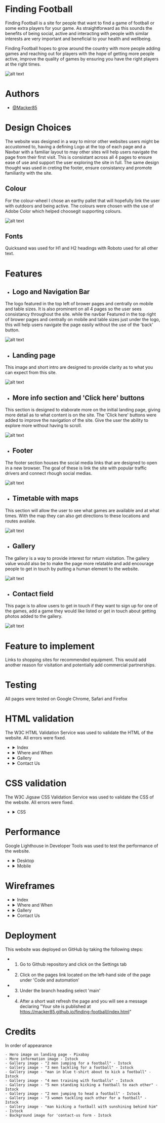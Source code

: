 
# Finding Football

Finding Football is a site for people that want to find a game of football or some extra players for your game. As straightforward as this sounds the benefits of being social, active and interacting with people with similar interests are very important and beneficial to your health and wellbeing.

Finding Football hopes to grow around the country with more people adding games and reaching out for players with the hope of getting more people active, improve the quality of games by ensuring you have the right players at the right times. 

![alt text](../finding-football/docs/frameworks/Screenshot%202022-11-14%20at%2014.29.03.png)

# Authors

- [@Macker85](https://www.github.com/Macker85)


# Design Choices

The website was designed in a way to mirror other websites users might be accustomed to, having a defining Logo at the top of each page and a Navbar with a familiar layout to may other sites will help users navigate the page from their first visit. This is consistant across all 4 pages to ensure ease of use and support the user exploring the site in full. The same design thought was used in creting the footer, ensure consistancy and promote familiarity with the site.

## Colour

For the colour-wheel I chose an earthy pallet that will hopefully link the user with outdoors and being active. The colours were chosen with the use of Adobe Color which helped choosegit  supporting colours.

![alt text](../finding-football/docs/colors/Screenshot%202022-11-14%20at%2014.56.05.png)

## Fonts

Quicksand was used for H1 and H2 headings with Roboto used for all other text.

# Features

* ## Logo and Navigation Bar

The logo featured in the top left of brower pages and centrally on mobile and table sizes. It is also prominent on all 4 pages so the user sees consistancy throughout the site. while the navbar Featured in the top right of brower pages and centrally on mobile and table sizes just under the logo, this will help users navigate the page easily without the use of the 'back' button.

![alt text](../finding-football/docs/features/logo-navbar.png)

* ## Landing page

This image and short intro are designed to provide clarity as to what you can expect from this site.

![alt text](../finding-football/docs/features/landing-page.png)

* ## More info section and 'Click here' buttons

This section is designed to elaborate more on the initial landing page, giving more detail as to what content is on the site. The 'Click here' buttons were added to improve the navigation of the site. Give the user the ability to explore more without having to scroll.

![alt text](../finding-football/docs/features/more-info-section.png)

* ## Footer

The footer section houses the social media links that are designed to open in a new browser. The goal of these is link the site with popular traffic drivers and connect rhough social medias.

![alt text](../finding-football/docs/features/footer.png)

* ## Timetable with maps

This section will allow the user to see what games are available and at what times. With the map they can also get directions to these locations and routes availale.

![alt text](../finding-football/docs/features/timetable-map.png)

* ## Gallery

The gallery is a way to provide interest for return visitation. The gallery value would also be to make the page more relatable and add encourage people to get in touch by putting a human element to the website.

![alt text](../finding-football/docs/features/gal.png)

* ## Contact field

This page is to allow users to get in touch if they want to sign up for one of the games, add a game they would like listed or get in touch about getting photos added to the gallery.

![alt text](../finding-football/docs/features/contact.png)

# Feature to implement

Links to shopping sites for recommended equipment. This would add another reason for visitation and potentially add commercial partnerships.

# Testing

All pages were tested on Google Chrome, Safari and Firefox

# HTML validation

The W3C HTML Validation Service was used to validate the HTML of the website. All errors were fixed.

- <details><summary>Index</summary>

    ![alt text](../finding-football/docs/testing/index-validation.png)

- <details><summary>Where and When</summary>

    ![alt text](../finding-football/docs/testing/where_and_when-validation.png)

- <details><summary>Gallery</summary>

    ![alt text](../finding-football/docs/testing/gallery-validation.png)

- <details><summary>Contact Us</summary>

    ![alt text](../finding-football/docs/testing/contact_us-validation.png)

# CSS validation

The W3C Jigsaw CSS Validation Service was used to validate the CSS of the website. All errors were fixed.

- <details><summary>CSS</summary>

     ![alt text](../finding-football/docs/testing/css-validation.png)

# Performance

Google Lighthouse in Developer Tools was used to test the performance of the website.

- <details><summary>Desktop</summary>

    - ![alt text](../finding-football/docs/lighthouse/contact-us-desktop.png)
    - ![alt text](../finding-football/docs/lighthouse/where-and-when-desktop.png)
    - ![alt text](../finding-football/docs/lighthouse/gallery-desktop.png)
    - ![alt text](../finding-football/docs/lighthouse/contact-us-desktop.png)

- <details><summary>Mobile</summary>

    - ![alt text](../finding-football/docs/lighthouse/home-mobile.png)
    - ![alt text](../finding-football/docs/lighthouse/where-and-when-mobile.png)
    - ![alt text](../finding-football/docs/lighthouse/gallery-mobile.png)
    - ![alt text](../finding-football/docs/lighthouse/contact-us-mobile.png)

# Wireframes

- <details><summary>Index</summary>

    ![alt text](../finding-football/docs/frameworks/index.png)

- <details><summary>Where and When</summary>

    ![alt text](../finding-football/docs/frameworks/where-and-when.png)

- <details><summary>Gallery</summary>

    ![alt text](../finding-football/docs/frameworks/gallery.png)

- <details><summary>Contact Us</summary>    

    ![alt text](../finding-football/docs/frameworks/contact-us.png)


# Deployment

This website was deployed on GitHub by taking the following steps:
   - 1. Go to Github repository and click on the Settings tab
   - 2. Click on the pages link located on the left-hand side of the page under 'Code and automation'
   - 3. Under the branch heading select 'main'
   - 4. After a short wait refresh the page and you will see a message declaring "Your site is published at https://macker85.github.io/finding-football/index.html"

# Credits

In order of appearance
    

    - Hero image on landing page - Pixabay
    - More information image - Istock
    - Gallery image - "2 men jumping for a football" - Istock
    - Gallery image - "3 men tackling for a football" - Istock
    - Gallery image - "man in blue t-shirt about to kick a football" - Istock
    - Gallery image - "4 men training with footballs" - Istock
    - Gallery image - "5 men standing kicking a football to each other" - Istock
    - Gallery image - "2 men jumping to head a football" - Istock
    - Gallery image - "3 women tackling each other for a football" - Istock
    - Gallery image - "man kicking a football with sunshining behind him" - Istock
    - Background image for 'contact-us form - Istock